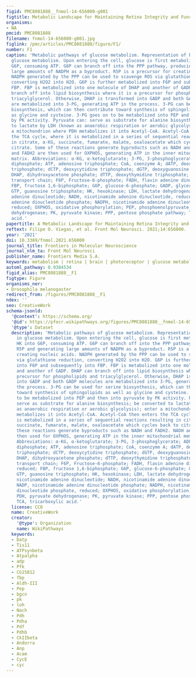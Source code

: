 ```yaml
---
figid: PMC8081888__fnmol-14-656000-g001
figtitle: Metabolic Landscape for Maintaining Retina Integrity and Function
organisms:
- NA
pmcid: PMC8081888
filename: fnmol-14-656000-g001.jpg
figlink: /pmc/articles/PMC8081888/figure/F1/
number: F1
caption: 'Metabolic pathways of glucose metabolism. Representation of key steps in
  glucose metabolism. Upon entering the cell, glucose is first metabolized by HK into
  G6P, consuming ATP. G6P can branch off into the PPP pathway, producing R5P and generating
  large amounts of NADPH as a byproduct. R5P is a precursor for creating nucleic acids.
  NADPH generated by the PPP can be used to scavenge ROS via glutathione reduction,
  converting H2O2 into H2O. G6P is further metabolized into F6P and subsequently into
  FBP. FBP is metabolized into one molecule of DHAP and another of GADP. DHAP can
  branch off into lipid biosynthesis where it is a precursor for phospholipids and
  triacylglycerol. Otherwise, DHAP is transformed into GADP and both GADP molecules
  are metabolized into 3-PG, generating ATP in the process. 3-PG can be used for serine
  biosynthesis, which can then contribute toward synthesis of sphingolipids as well
  as glycine and cysteine. 3-PG goes on to be metabolized into PEP and then into pyruvate
  by PK activity. Pyruvate can: serve as substrate for alanine biosynthesis; be converted
  to lactate by LDH (known as anaerobic respiration or aerobic glycolysis); enter
  a mitochondrion where PDH metabolizes it into Acetyl-CoA. Acetyl-CoA then enters
  the TCA cycle, where it is metabolized in a series of sequential reactions resulting
  in citrate, α-KG, succinate, fumarate, malate, oxaloacetate which cycles back to
  citrate. Some of these reactions generate byproducts such as NADH and FADH2. NADH
  and FADH2 are then used for OXPHOS, generating ATP in the inner mitochondrial membrane
  matrix. Abbreviations: α-KG, α-ketoglutarate; 3-PG, 3-phosphoglycerate; ADP, adenosine
  diphosphate; ATP, adenosine triphosphate; CoA, coenzyme A; dATP, deoxyadenosine
  triphosphate; dCTP, deoxycytidine triphosphate; dGTP, deoxyguanosine triphosphate;
  DHAP, dihydroxyacetone phosphate; dTTP, deoxythymidine triphosphate; ETC, electron
  transport chain; F6P, Fructose-6-phosphate; FADH, flavin adenine dinucleotide, reduced;
  FBP, fructose 1,6-biphosphate; G6P, glucose-6-phosphate; GADP, glyceraldehyde-3-phosphate;
  GTP, guanosine triphosphate; HK, hexokinase; LDH, lactate dehydrogenase; NAD, nicotinamide
  adenine dinucleotide; NADH, nicotinamide adenine dinucleotide, reduced; NADP, nicotinamide
  adenine dinucleotide phosphate; NADPH, nicotinamide adenine dinucleotide phosphate,
  reduced; OXPHOS, oxidative phosphorylation; PEP, phosphoenolpyruvate; PDH, pyruvate
  dehydrogenase; PK, pyruvate kinase; PPP, pentose phosphate pathway; TCA, tricarboxylic
  acid.'
papertitle: A Metabolic Landscape for Maintaining Retina Integrity and Function.
reftext: Filipe O. Viegas, et al. Front Mol Neurosci. 2021;14:656000.
year: '2021'
doi: 10.3389/fnmol.2021.656000
journal_title: Frontiers in Molecular Neuroscience
journal_nlm_ta: Front Mol Neurosci
publisher_name: Frontiers Media S.A.
keywords: metabolism | retina | brain | photoreceptor | glucose metabolism
automl_pathway: 0.9384534
figid_alias: PMC8081888__F1
figtype: Figure
organisms_ner:
- Drosophila melanogaster
redirect_from: /figures/PMC8081888__F1
ndex: ''
seo: CreativeWork
schema-jsonld:
  '@context': https://schema.org/
  '@id': https://pfocr.wikipathways.org/figures/PMC8081888__fnmol-14-656000-g001.html
  '@type': Dataset
  description: 'Metabolic pathways of glucose metabolism. Representation of key steps
    in glucose metabolism. Upon entering the cell, glucose is first metabolized by
    HK into G6P, consuming ATP. G6P can branch off into the PPP pathway, producing
    R5P and generating large amounts of NADPH as a byproduct. R5P is a precursor for
    creating nucleic acids. NADPH generated by the PPP can be used to scavenge ROS
    via glutathione reduction, converting H2O2 into H2O. G6P is further metabolized
    into F6P and subsequently into FBP. FBP is metabolized into one molecule of DHAP
    and another of GADP. DHAP can branch off into lipid biosynthesis where it is a
    precursor for phospholipids and triacylglycerol. Otherwise, DHAP is transformed
    into GADP and both GADP molecules are metabolized into 3-PG, generating ATP in
    the process. 3-PG can be used for serine biosynthesis, which can then contribute
    toward synthesis of sphingolipids as well as glycine and cysteine. 3-PG goes on
    to be metabolized into PEP and then into pyruvate by PK activity. Pyruvate can:
    serve as substrate for alanine biosynthesis; be converted to lactate by LDH (known
    as anaerobic respiration or aerobic glycolysis); enter a mitochondrion where PDH
    metabolizes it into Acetyl-CoA. Acetyl-CoA then enters the TCA cycle, where it
    is metabolized in a series of sequential reactions resulting in citrate, α-KG,
    succinate, fumarate, malate, oxaloacetate which cycles back to citrate. Some of
    these reactions generate byproducts such as NADH and FADH2. NADH and FADH2 are
    then used for OXPHOS, generating ATP in the inner mitochondrial membrane matrix.
    Abbreviations: α-KG, α-ketoglutarate; 3-PG, 3-phosphoglycerate; ADP, adenosine
    diphosphate; ATP, adenosine triphosphate; CoA, coenzyme A; dATP, deoxyadenosine
    triphosphate; dCTP, deoxycytidine triphosphate; dGTP, deoxyguanosine triphosphate;
    DHAP, dihydroxyacetone phosphate; dTTP, deoxythymidine triphosphate; ETC, electron
    transport chain; F6P, Fructose-6-phosphate; FADH, flavin adenine dinucleotide,
    reduced; FBP, fructose 1,6-biphosphate; G6P, glucose-6-phosphate; GADP, glyceraldehyde-3-phosphate;
    GTP, guanosine triphosphate; HK, hexokinase; LDH, lactate dehydrogenase; NAD,
    nicotinamide adenine dinucleotide; NADH, nicotinamide adenine dinucleotide, reduced;
    NADP, nicotinamide adenine dinucleotide phosphate; NADPH, nicotinamide adenine
    dinucleotide phosphate, reduced; OXPHOS, oxidative phosphorylation; PEP, phosphoenolpyruvate;
    PDH, pyruvate dehydrogenase; PK, pyruvate kinase; PPP, pentose phosphate pathway;
    TCA, tricarboxylic acid.'
  license: CC0
  name: CreativeWork
  creator:
    '@type': Organization
    name: WikiPathways
  keywords:
  - Datp
  - Tis11
  - ATPsynbeta
  - Atpalpha
  - adp
  - Pfk
  - CG15812
  - fbp
  - Aldh-III
  - Pep
  - bgcn
  - pk
  - loh
  - Nach
  - Pdh
  - Pdha
  - Pdf
  - Pdhb
  - CkIIbeta
  - Andorra
  - Anp
  - Acam
  - CycE
  - cyc
---
```

